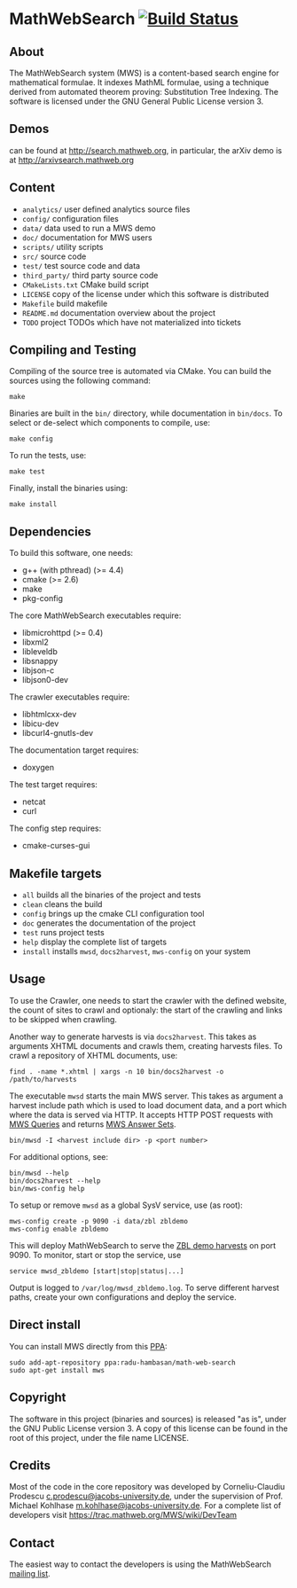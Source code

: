 MathWebSearch [![Build Status](https://secure.travis-ci.org/KWARC/mws.png?branch=master)](http://travis-ci.org/KWARC/mws)
=============

About
-----
The MathWebSearch system (MWS) is a content-based search engine for mathematical
formulae. It indexes MathML formulae, using a technique derived from automated
theorem proving: Substitution Tree Indexing. The software is licensed under the
GNU General Public License version 3.

Demos
------
can be found at http://search.mathweb.org, in particular, the arXiv demo is at http://arxivsearch.mathweb.org

Content
-------
* `analytics/` user defined analytics source files
* `config/` configuration files
* `data/` data used to run a MWS demo
* `doc/` documentation for MWS users
* `scripts/` utility scripts
* `src/` source code
* `test/` test source code and data
* `third_party/` third party source code
* `CMakeLists.txt` CMake build script
* `LICENSE` copy of the license under which this software is distributed
* `Makefile` build makefile
* `README.md` documentation overview about the project
* `TODO` project TODOs which have not materialized into tickets

Compiling and Testing
---------------------
Compiling of the source tree is automated via CMake. You can build the sources
using the following command:

	make

Binaries are built in the `bin/` directory, while documentation in `bin/docs`.
To select or de-select which components to compile, use:

	make config

To run the tests, use:

	make test

Finally, install the binaries using:

    make install


Dependencies
------------
To build this software, one needs:
  - g++ (with pthread) (>= 4.4)
  - cmake              (>= 2.6)
  - make
  - pkg-config

The core MathWebSearch executables require:
  - libmicrohttpd      (>= 0.4)
  - libxml2
  - libleveldb
  - libsnappy
  - libjson-c
  - libjson0-dev

The crawler executables require:
  - libhtmlcxx-dev
  - libicu-dev
  - libcurl4-gnutls-dev

The documentation target requires:
  - doxygen

The test target requires:
  - netcat
  - curl

The config step requires:
  - cmake-curses-gui

Makefile targets
----------------
* `all` builds all the binaries of the project and tests
* `clean` cleans the build
* `config` brings up the cmake CLI configuration tool
* `doc` generates the documentation of the project
* `test` runs project tests
* `help` display the complete list of targets
* `install` installs `mwsd`, `docs2harvest`, `mws-config` on your system

Usage
-----
To use the Crawler, one needs to start the crawler with the defined website, 
the count of sites to crawl and optionaly: the start of the crawling and links
to be skipped when crawling.

Another way to generate harvests is via `docs2harvest`. This takes as
arguments XHTML documents and crawls them, creating harvests files. To
crawl a repository of XHTML documents, use:

    find . -name *.xhtml | xargs -n 10 bin/docs2harvest -o /path/to/harvests

The executable `mwsd` starts the main MWS server. This takes as argument a
harvest include path which is used to load document data, and a port which
where the data is served via HTTP. It accepts HTTP POST requests with
[MWS Queries](https://trac.mathweb.org/MWS/wiki/MwsQuery) and returns
[MWS Answer Sets](https://trac.mathweb.org/MWS/wiki/MwsAnswset).

	bin/mwsd -I <harvest include dir> -p <port number>

For additional options, see:

    bin/mwsd --help
    bin/docs2harvest --help
    bin/mws-config help

To setup or remove `mwsd` as a global SysV service, use (as root):

    mws-config create -p 9090 -i data/zbl zbldemo
    mws-config enable zbldemo

This will deploy MathWebSearch to serve the
[ZBL demo harvests](data/zbl/) on port 9090. To monitor, start or stop
the service, use

	service mwsd_zbldemo [start|stop|status|...]

Output is logged to `/var/log/mwsd_zbldemo.log`. To serve different harvest
paths, create your own configurations and deploy the service.

Direct install
--------------
You can install MWS directly from this
[PPA](https://launchpad.net/~radu-hambasan/+archive/ubuntu/math-web-search):

    sudo add-apt-repository ppa:radu-hambasan/math-web-search
    sudo apt-get install mws


Copyright
---------
The software in this project (binaries and sources) is released "as is",
under the GNU Public License version 3.
A copy of this license can be found in the root of this project,
under the file name LICENSE.

Credits
-------
Most of the code in the core repository was developed by Corneliu-Claudiu
Prodescu <c.prodescu@jacobs-university.de>, under the supervision of Prof.
Michael Kohlhase <m.kohlhase@jacobs-university.de>.
For a complete list of developers visit
https://trac.mathweb.org/MWS/wiki/DevTeam

Contact
-------
The easiest way to contact the developers is using the MathWebSearch
[mailing list](mailto:project-mathwebsearch-dev@lists.jacobs-university.de).

